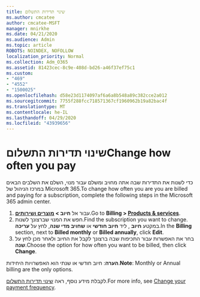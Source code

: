 ```yaml
---
title: שינוי תדירות התשלום
ms.author: cmcatee
author: cmcatee-MSFT
manager: mnirkhe
ms.date: 04/21/2020
ms.audience: Admin
ms.topic: article
ROBOTS: NOINDEX, NOFOLLOW
localization_priority: Normal
ms.collection: Adm_O365
ms.assetid: 81423cec-8c9e-408d-bd26-a46f37ef75c1
ms.custom:
- "469"
- "4552"
- "1500025"
ms.openlocfilehash: d58e23d1174097af6a6a8b548a89c382cce2a012
ms.sourcegitcommit: 7755f288fcc718571367cf1960962b19a82bac4f
ms.translationtype: MT
ms.contentlocale: he-IL
ms.lasthandoff: 04/29/2020
ms.locfileid: "43939656"
---
```

# <a name="change-how-often-you-pay"></a><span data-ttu-id="d389d-102">שינוי תדירות התשלום</span><span class="sxs-lookup"><span data-stu-id="d389d-102">Change how often you pay</span></span>

<span data-ttu-id="d389d-103">כדי לשנות את התדירות שבה אתה מחויב ומשלם עבור מנוי, השלם את השלבים הבאים במרכז הניהול של Microsoft 365.</span><span class="sxs-lookup"><span data-stu-id="d389d-103">To change how often you are you are billed and paying for a subscription, complete the following steps in the Microsoft 365 admin center.</span></span> 
1. <span data-ttu-id="d389d-104">עבור אל **חיוב > [מוצרים ושירותים](https://go.microsoft.com/fwlink/p/?linkid=842054)**.</span><span class="sxs-lookup"><span data-stu-id="d389d-104">Go to **Billing > [Products & services](https://go.microsoft.com/fwlink/p/?linkid=842054)**.</span></span>
2. <span data-ttu-id="d389d-105">חפש את המנוי שברצונך לשנות.</span><span class="sxs-lookup"><span data-stu-id="d389d-105">Find the subscription you want to change.</span></span> <span data-ttu-id="d389d-106">במקטע **חיוב** , ליד **חיוב חודשי** או **שחויב מדי שנה**, לחץ על **עריכה**.</span><span class="sxs-lookup"><span data-stu-id="d389d-106">In the **Billing** section, next to **Billed monthly** or **Billed annually**, click **Edit**.</span></span> 
3. <span data-ttu-id="d389d-107">בחר את האפשרות עבור התכיפות שבה ברצונך לקבל את החיוב ולאחר מכן לחץ על **שנה**.</span><span class="sxs-lookup"><span data-stu-id="d389d-107">Choose the option for how often you want to be billed, then click **Change**.</span></span>

<span data-ttu-id="d389d-108">**הערה**: חיוב חודשי או שנתי הוא האפשרויות היחידות.</span><span class="sxs-lookup"><span data-stu-id="d389d-108">**Note**: Monthly or Annual billing are the only options.</span></span>

<span data-ttu-id="d389d-109">לקבלת מידע נוסף, ראה [שינוי תדירות התשלום](https://docs.microsoft.com/microsoft-365/commerce/billing-and-payments/change-payment-frequency?view=o365-worldwide).</span><span class="sxs-lookup"><span data-stu-id="d389d-109">For more info, see [Change your payment frequency](https://docs.microsoft.com/microsoft-365/commerce/billing-and-payments/change-payment-frequency?view=o365-worldwide).</span></span>
